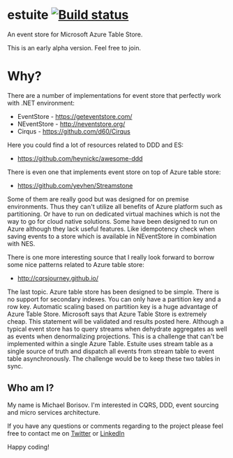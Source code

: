 estuite [![Build status](https://ci.appveyor.com/api/projects/status/et4nsy7i9x6eg7y5?svg=true)](https://ci.appveyor.com/project/corker/estuite)
==

An event store for Microsoft Azure Table Store.

This is an early alpha version. Feel free to join.

Why?
====

There are a number of implementations for event store that perfectly work with .NET environment:
- EventStore - https://geteventstore.com/
- NEventStore - http://neventstore.org/
- Cirqus - https://github.com/d60/Cirqus

Here you could find a lot of resources related to DDD and ES:
- https://github.com/heynickc/awesome-ddd

There is even one that implements event store on top of Azure table store:
- https://github.com/yevhen/Streamstone

Some of them are really good but was designed for on premise environments. 
Thus they can't utilize all benefits of Azure platform such as partitioning. 
Or have to run on dedicated virtual machines which is not the way to go for cloud native solutions. 
Some have been designed to run on Azure although they lack useful features.
Like idempotency check when saving events to a store which is available in NEventStore in combination with NES.

There is one more interesting source that I really look forward to borrow some nice patterns related to Azure table store:
- http://cqrsjourney.github.io/

The last topic. 
Azure table store has been designed to be simple. 
There is no support for secondary indexes. 
You can only have a partition key and a row key.
Automatic scaling based on partition key is a huge advantage of Azure Table Store.
Microsoft says that Azure Table Store is extremely cheap. This statement will be validated and results posted here.
Although a typical event store has to query streams when dehydrate aggregates as well as events when denormalizing projections.
This is a challenge that can't be implemented within a single Azure Table.
Estuite uses stream table as a single source of truth and dispatch all events from stream table to event table asynchronously.
The challenge would be to keep these two tables in sync.

Who am I?
--
My name is Michael Borisov. I'm interested in CQRS, DDD, event sourcing and micro services architecture.

If you have any questions or comments regarding to the project please feel free to contact me on [Twitter](https://twitter.com/fkem) or [LinkedIn](https://www.linkedin.com/in/michaelborisov)

Happy coding!